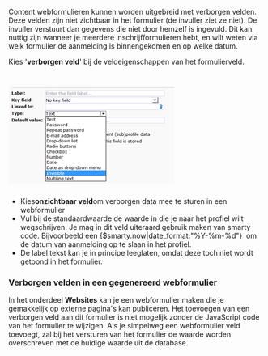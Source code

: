 Content webformulieren kunnen worden uitgebreid met verborgen velden.
Deze velden zijn niet zichtbaar in het formulier (de invuller ziet ze
niet). De invuller verstuurt dan gegevens die niet door hemzelf is
ingevuld. Dit kan nuttig zijn wanneer je meerdere inschrijfformulieren
hebt, en wilt weten via welk formulier de aanmelding is binnengekomen en
op welke datum.

Kies '**verborgen veld**' bij de veldeigenschappen van het
formulierveld.

![Creating a hidden field](../images/hiddenfield2.png)
============================================

-   Kies**onzichtbaar veld**om verborgen data mee te sturen in een
    webformulier
-   Vul bij de standaardwaarde de waarde in die je naar het profiel wilt
    wegschrijven. Je mag in dit veld uiteraard gebruik maken van smarty
    code. Bijvoorbeeld een {\$smarty.now|date\_format:"%Y-%m-%d"}  om de
    datum van aanmelding op te slaan in het profiel.
-   De label tekst kan je in principe leeglaten, omdat deze toch niet
    wordt getoond in het formulier.

### Verborgen velden in een gegenereerd webformulier

In het onderdeel **Websites** kan je een webformulier maken die je
gemakkelijk op externe pagina's kan publiceren. Het toevoegen van een
verborgen veld aan dit formulier is niet mogelijk zonder de JavaScript
code van het formulier te wijzigen. Als je simpelweg een webformulier
veld toevoegt, zal bij het versturen van het formulier de waarde worden
overschreven met de huidige waarde uit de database.
